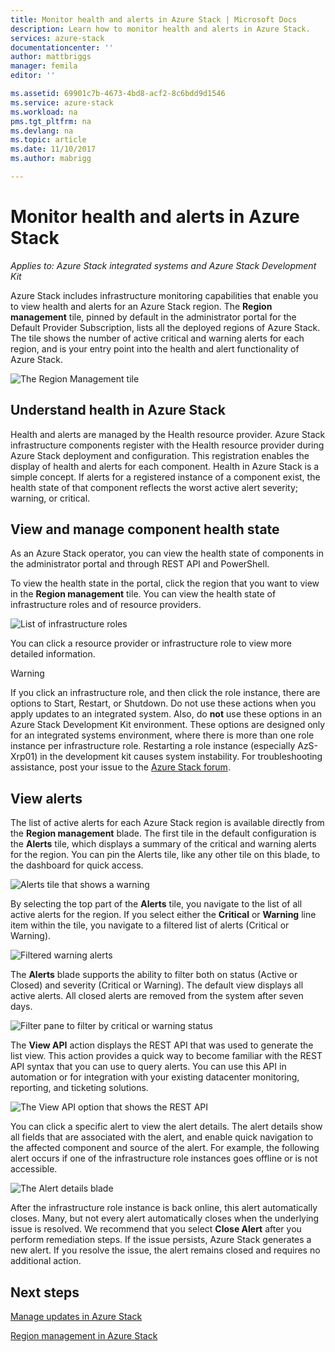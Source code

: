 ```yaml
---
title: Monitor health and alerts in Azure Stack | Microsoft Docs
description: Learn how to monitor health and alerts in Azure Stack.
services: azure-stack
documentationcenter: ''
author: mattbriggs
manager: femila
editor: ''

ms.assetid: 69901c7b-4673-4bd8-acf2-8c6bdd9d1546
ms.service: azure-stack
ms.workload: na
pms.tgt_pltfrm: na
ms.devlang: na
ms.topic: article
ms.date: 11/10/2017
ms.author: mabrigg

---
```

# Monitor health and alerts in Azure Stack

*Applies to: Azure Stack integrated systems and Azure Stack Development Kit*

Azure Stack includes infrastructure monitoring capabilities that enable you to view health and alerts for an Azure Stack region. The **Region management** tile, pinned by default in the administrator portal for the Default Provider Subscription, lists all the deployed regions of Azure Stack. The tile shows the number of active critical and warning alerts for each region, and is your entry point into the health and alert functionality of Azure Stack.

 ![The Region Management tile](media/azure-stack-monitor-health/image1.PNG)

 ## Understand health in Azure Stack

 Health and alerts are managed by the Health resource provider. Azure Stack infrastructure components register with the Health resource provider during Azure Stack deployment and configuration. This registration enables the display of health and alerts for each component. Health in Azure Stack is a simple concept. If alerts for a registered instance of a component exist, the health state of that component reflects the worst active alert severity; warning, or critical.
 
 ## View and manage component health state
 
 As an Azure Stack operator, you can view the health state of components in the administrator portal and through REST API and PowerShell.
 
To view the health state in the portal, click the region that you want to view in the **Region management** tile. You can view the health state of infrastructure roles and of resource providers.

![List of infrastructure roles](media/azure-stack-monitor-health/image2.PNG)

You can click a resource provider or infrastructure role to view more detailed information.

> [!WARNING]
>If you click an infrastructure role, and then click the role instance, there are options to Start, Restart, or Shutdown. Do not use these actions when you apply updates to an integrated system. Also, do **not** use these options in an Azure Stack Development Kit environment. These options are designed only for an integrated systems environment, where there is more than one role instance per infrastructure role. Restarting a role instance (especially AzS-Xrp01) in the development kit causes system instability. For troubleshooting assistance, post your issue to the [Azure Stack forum](https://aka.ms/azurestackforum).
>
 
## View alerts

The list of active alerts for each Azure Stack region is available directly from the **Region management** blade. The first tile in the default configuration is the **Alerts** tile, which displays a summary of the critical and warning alerts for the region. You can pin the Alerts tile, like any other tile on this blade, to the dashboard for quick access.   

![Alerts tile that shows a warning](media/azure-stack-monitor-health/image3.PNG)

By selecting the top part of the **Alerts** tile, you navigate to the list of all active alerts for the region. If you select either the **Critical** or **Warning** line item within the tile, you navigate to a filtered list of alerts (Critical or Warning). 

![Filtered warning alerts](media/azure-stack-monitor-health/image4.PNG)
  
The **Alerts** blade supports the ability to filter both on status (Active or Closed) and severity (Critical or Warning). The default view displays all active alerts. All closed alerts are removed from the system after seven days.

![Filter pane to filter by critical or warning status](media/azure-stack-monitor-health/image5.PNG)

The **View API** action displays the REST API that was used to generate the list view. This action provides a quick way to become familiar with the REST API syntax that you can use to query alerts. You can use this API in automation or for integration with your existing datacenter monitoring, reporting, and ticketing solutions. 

![The View API option that shows the REST API](media/azure-stack-monitor-health/image6.PNG)

You can click a specific alert to view the alert details. The alert details show all fields that are associated with the alert, and enable quick navigation to the affected component and source of the alert. For example, the following alert occurs if one of the infrastructure role instances goes offline or is not accessible.  

![The Alert details blade](media/azure-stack-monitor-health/image7.PNG)

After the infrastructure role instance is back online, this alert automatically closes. Many, but not every alert automatically closes when the underlying issue is resolved. We recommend that you select **Close Alert** after you perform remediation steps. If the issue persists, Azure Stack generates a new alert. If you resolve the issue, the alert remains closed and requires no additional action.

## Next steps

[Manage updates in Azure Stack](azure-stack-updates.md)

[Region management in Azure Stack](azure-stack-region-management.md)
